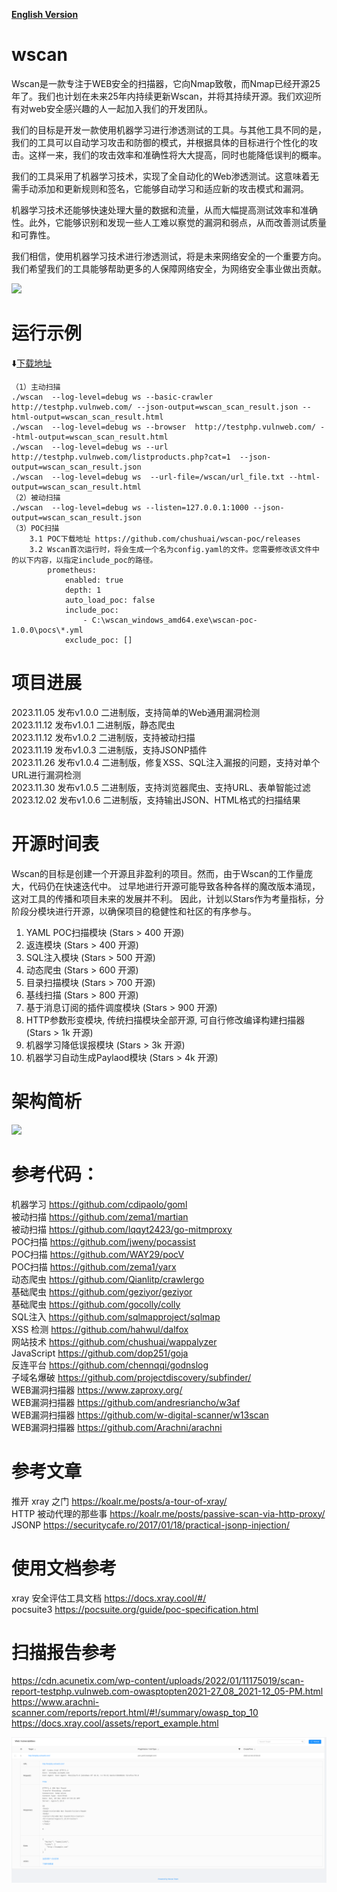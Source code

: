 [**English Version**](./README_EN.md)
# wscan
Wscan是一款专注于WEB安全的扫描器，它向Nmap致敬，而Nmap已经开源25年了。我们也计划在未来25年内持续更新Wscan，并将其持续开源。我们欢迎所有对web安全感兴趣的人一起加入我们的开发团队。

我们的目标是开发一款使用机器学习进行渗透测试的工具。与其他工具不同的是，我们的工具可以自动学习攻击和防御的模式，并根据具体的目标进行个性化的攻击。这样一来，我们的攻击效率和准确性将大大提高，同时也能降低误判的概率。

我们的工具采用了机器学习技术，实现了全自动化的Web渗透测试。这意味着无需手动添加和更新规则和签名，它能够自动学习和适应新的攻击模式和漏洞。

机器学习技术还能够快速处理大量的数据和流量，从而大幅提高测试效率和准确性。此外，它能够识别和发现一些人工难以察觉的漏洞和弱点，从而改善测试质量和可靠性。

我们相信，使用机器学习技术进行渗透测试，将是未来网络安全的一个重要方向。我们希望我们的工具能够帮助更多的人保障网络安全，为网络安全事业做出贡献。

![](https://ctstack-oss.oss-cn-beijing.aliyuncs.com/tool/github/9f9e48711df62c154bde487c989dd3a9.gif)

# 运行示例 

⬇️[下载地址](https://github.com/chushuai/wscan/releases)
```
（1）主动扫描
./wscan  --log-level=debug ws --basic-crawler http://testphp.vulnweb.com/ --json-output=wscan_scan_result.json --html-output=wscan_scan_result.html
./wscan  --log-level=debug ws --browser  http://testphp.vulnweb.com/ --html-output=wscan_scan_result.html
./wscan  --log-level=debug ws --url http://testphp.vulnweb.com/listproducts.php?cat=1  --json-output=wscan_scan_result.json
./wscan  --log-level=debug ws  --url-file=/wscan/url_file.txt --html-output=wscan_scan_result.html
（2）被动扫描
./wscan  --log-level=debug ws --listen=127.0.0.1:1000 --json-output=wscan_scan_result.json  
（3）POC扫描
    3.1 POC下载地址 https://github.com/chushuai/wscan-poc/releases
    3.2 Wscan首次运行时，将会生成一个名为config.yaml的文件。您需要修改该文件中的以下内容，以指定include_poc的路径。
        prometheus:
            enabled: true
            depth: 1
            auto_load_poc: false
            include_poc:
                - C:\wscan_windows_amd64.exe\wscan-poc-1.0.0\pocs\*.yml
            exclude_poc: [] 
```
# 项目进展
2023.11.05 发布v1.0.0 二进制版，支持简单的Web通用漏洞检测  
2023.11.12 发布v1.0.1 二进制版，静态爬虫  
2023.11.12 发布v1.0.2 二进制版，支持被动扫描  
2023.11.19 发布v1.0.3 二进制版，支持JSONP插件  
2023.11.26 发布v1.0.4 二进制版，修复XSS、SQL注入漏报的问题，支持对单个URL进行漏洞检测  
2023.11.30 发布v1.0.5 二进制版，支持浏览器爬虫、支持URL、表单智能过滤  
2023.12.02 发布v1.0.6 二进制版，支持输出JSON、HTML格式的扫描结果

# 开源时间表
Wscan的目标是创建一个开源且非盈利的项目。然而，由于Wscan的工作量庞大，代码仍在快速迭代中。
过早地进行开源可能导致各种各样的魔改版本涌现，这对工具的传播和项目未来的发展并不利。
因此，计划以Stars作为考量指标，分阶段分模块进行开源，以确保项目的稳健性和社区的有序参与。
1.  YAML POC扫描模块 (Stars > 400 开源)
2.  返连模块 (Stars > 400 开源)
3.  SQL注入模块 (Stars > 500 开源)
4.  动态爬虫 (Stars > 600 开源)  
5.  目录扫描模块 (Stars > 700 开源)
6.  基线扫描 (Stars > 800 开源)
7.  基于消息订阅的插件调度模块 (Stars > 900 开源)  
8.  HTTP参数形变模块, 传统扫描模块全部开源, 可自行修改编译构建扫描器 (Stars > 1k 开源)
9.  机器学习降低误报模块 (Stars > 3k 开源)
10. 机器学习自动生成Paylaod模块 (Stars > 4k 开源)

# 架构简析
![](https://ctstack-oss.oss-cn-beijing.aliyuncs.com/tool/github/a93d6e157be316b086faba9b6eebeebf.png)

# 参考代码：
机器学习 https://github.com/cdipaolo/goml  
被动扫描 https://github.com/zema1/martian  
被动扫描 https://github.com/lqqyt2423/go-mitmproxy  
POC扫描  https://github.com/jweny/pocassist   
POC扫描  https://github.com/WAY29/pocV   
POC扫描  https://github.com/zema1/yarx    
动态爬虫 https://github.com/Qianlitp/crawlergo  
基础爬虫 https://github.com/geziyor/geziyor   
基础爬虫 https://github.com/gocolly/colly  
SQL注入 https://github.com/sqlmapproject/sqlmap  
XSS 检测 https://github.com/hahwul/dalfox  
网站技术  https://github.com/chushuai/wappalyzer   
JavaScript https://github.com/dop251/goja    
反连平台 https://github.com/chennqqi/godnslog  
子域名爆破 https://github.com/projectdiscovery/subfinder/  
WEB漏洞扫描器 https://www.zaproxy.org/  
WEB漏洞扫描器 https://github.com/andresriancho/w3af  
WEB漏洞扫描器 https://github.com/w-digital-scanner/w13scan  
WEB漏洞扫描器 https://github.com/Arachni/arachni
# 参考文章
推开 xray 之门 https://koalr.me/posts/a-tour-of-xray/  
HTTP 被动代理的那些事 https://koalr.me/posts/passive-scan-via-http-proxy/  
JSONP https://securitycafe.ro/2017/01/18/practical-jsonp-injection/

# 使用文档参考
xray 安全评估工具文档  https://docs.xray.cool/#/  
pocsuite3  https://pocsuite.org/guide/poc-specification.html

# 扫描报告参考
https://cdn.acunetix.com/wp-content/uploads/2022/01/11175019/scan-report-testphp.vulnweb.com-owasptopten2021-27_08_2021-12_05-PM.html  
https://www.arachni-scanner.com/reports/report.html/#!/summary/owasp_top_10  
https://docs.xray.cool/assets/report_example.html 

![](./doc/img/report.png)



